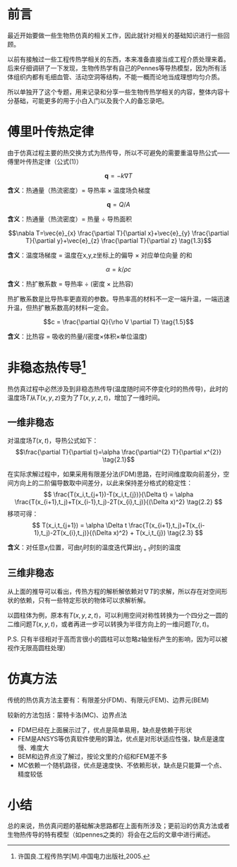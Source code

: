 # 前言
最近开始要做一些生物热仿真的相关工作，因此就针对相关的基础知识进行一些回顾。

以前有接触过一些工程传热学相关的东西，本来准备直接当成工程介质处理来着。后来仔细调研了一下发现，生物传热学有自己的Pennes等导热模型，因为所有活体组织内都有毛细血管、活动空洞等结构，不能一概而论地当成理想均匀介质。

所以单独开了这个专题，用来记录和分享一些生物传热学相关的内容，整体内容十分基础，可能更多的用于小白入门以及我个人的备忘录吧。

# 傅里叶传热定律
由于仿真过程主要的热交换方式为热传导，所以不可避免的需要重温导热公式——傅里叶传热定律（公式(1)）

$$\boldsymbol{q}=-k \nabla T \tag{1.1}$$

**含义**：热通量（热流密度）= 导热率 $\times$ 温度场负梯度

$$\boldsymbol{q}=Q/A \tag{1.2}$$

**含义**：热通量（热流密度）= 热量 $\div$ 导热面积

$$\nabla T=\vec{e}_{x} \frac{\partial T}{\partial x}+\vec{e}_{y} \frac{\partial T}{\partial y}+\vec{e}_{z} \frac{\partial T}{\partial z} \tag{1.3}$$

**含义**：温度场梯度 = 温度在x,y,z坐标上的偏导 $\times$ 对应单位向量 的和

$$\alpha = k/\rho c \tag{1.4}$$

**含义**：热扩散系数 = 导热率 $\div$ (密度 $\times$ 比热容)

热扩散系数是比导热率更直观的参数。导热率高的材料不一定一端升温，一端迅速升温，但热扩散系数高的材料一定会。

$$c = \frac{\partial Q}{\rho V \partial T} \tag{1.5}$$

**含义**：比热容 = 吸收的热量/(密度$\times$体积$\times$单位温度)



# 非稳态热传导[^1] 
热仿真过程中必然涉及到非稳态热传导(温度随时间不停变化时的热传导)，此时的温度场$T$从$T(x,y,z)$变为了$T(x,y,z,t)$，增加了一维时间。

## 一维非稳态
对温度场$T(x,t)$，导热公式如下：
$$\frac{\partial T}{\partial t}=\alpha \frac{\partial^{2} T}{\partial x^{2}} \tag{2.1}$$

在实际求解过程中，如果采用有限差分法(FDM)思路，在时间维度取向前差分，空间方向上的二阶偏导数取中间差分，以此来保持差分格式的稳定性：
$$
\frac{T(x_i,t_{j+1})-T(x_i,t_{j})}{\Delta t} = 
\alpha \frac{T(x_{i+1},t_j)+T(x_{i-1},t_j)-2T(x_{i},t_j)}{(\Delta x)^2} 
\tag{2.2}
$$
移项可得：
$$
T(x_i,t_{j+1}) = \alpha \Delta t \frac{T(x_{i+1},t_j)+T(x_{i-1},t_j)-2T(x_{i},t_j)}{(\Delta x)^2} + T(x_i,t_{j}) 
\tag{2.3}
$$

**含义**：对任意$x_i$位置，可由$t_j$时刻的温度迭代算出$t_{j+1}$时刻的温度

## 三维非稳态
从上面的推导可以看出，传热方程的解析解依赖对$\nabla T$的求解，所以存在对空间形状的依赖，只有一些特定形状的物体可以求解析解。

以圆柱体为例，原本有$T(x,y,z,t)$，可以利用空间对称性转换为一个四分之一圆的二维问题$T(x,y,t)$，或者再进一步可以转换为半径方向上的一维问题$T(r,t)$。

P.S. 只有半径相对于高而言很小的圆柱可以忽略z轴坐标产生的影响，因为可以被视作无限高圆柱处理）

# 仿真方法
传统的热仿真方法主要有：有限差分(FDM)、有限元(FEM)、边界元(BEM)

较新的方法包括：蒙特卡洛(MC)、边界点法

* FDM已经在上面展示过了，优点是简单易用，缺点是依赖于形状
* FEM是ANSYS等仿真软件使用的算法，优点是对形状适应性强，缺点是速度慢、难度大
* BEM和边界点没了解过，按论文里的介绍和FEM差不多
* MC依赖一个随机路径，优点是速度快、不依赖形状，缺点是只能算一个点、精度较低

# 小结
总的来说，热仿真问题的基础解决思路都在上面有所涉及；更前沿的仿真方法或者生物热传导的特有模型（如pennes之类的）将会在之后的文章中进行阐述。





[^1]: 许国良.工程传热学[M].中国电力出版社,2005.

